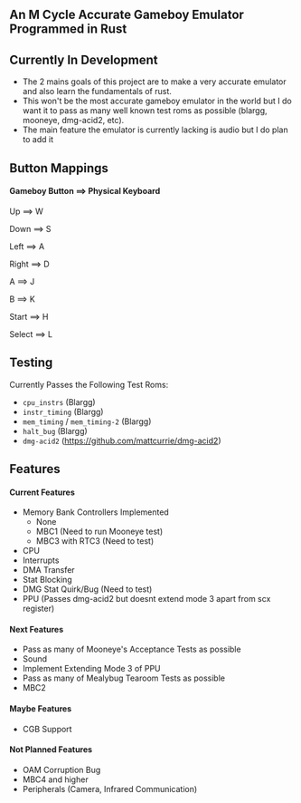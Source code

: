 ## **An M Cycle Accurate Gameboy Emulator Programmed in Rust**

## Currently In Development
 - The 2 mains goals of this project are to make a very accurate emulator and also learn the fundamentals of rust. 
 - This won't be the most accurate gameboy emulator in the world but I do want it to pass as many well known test roms as possible (blargg, mooneye, dmg-acid2, etc).
 - The main feature the emulator is currently lacking is audio but I do plan to add it

## **Button Mappings**
#### **Gameboy Button ==> Physical Keyboard**

Up ==> W

Down ==> S

Left ==> A

Right ==> D

A ==> J

B ==> K

Start ==> H

Select ==> L

## **Testing**
Currently Passes the Following Test Roms:
 - `cpu_instrs` (Blargg)
 - `instr_timing` (Blargg)
 - `mem_timing` / `mem_timing-2` (Blargg) 
 - `halt_bug` (Blargg)
 - `dmg-acid2` (https://github.com/mattcurrie/dmg-acid2)

## **Features**

#### **Current Features**
 - Memory Bank Controllers Implemented
   - None
   - MBC1 (Need to run Mooneye test)
   - MBC3 with RTC3 (Need to test)
 - CPU
 - Interrupts
 - DMA Transfer
 - Stat Blocking
 - DMG Stat Quirk/Bug (Need to test)
 - PPU (Passes dmg-acid2 but doesnt extend mode 3 apart from scx register)

#### **Next Features**
 - Pass as many of Mooneye's Acceptance Tests as possible
 - Sound
 - Implement Extending Mode 3 of PPU
 - Pass as many of Mealybug Tearoom Tests as possible
 - MBC2

#### **Maybe Features**
 - CGB Support

#### **Not Planned Features**
 - OAM Corruption Bug
 - MBC4 and higher
 - Peripherals (Camera, Infrared Communication)